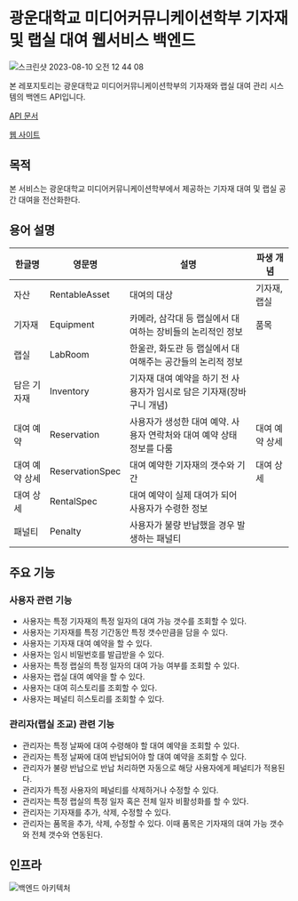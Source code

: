 # 광운대학교 미디어커뮤니케이션학부 기자재 및 랩실 대여 웹서비스 백엔드
![스크린샷 2023-08-10 오전 12 44 08](https://github.com/KW-GIRIGIRI/kw-rental-backend/assets/87690744/f0313289-67ee-413b-a887-5375894e83b9)

본 레포지토리는 광운대학교 미디어커뮤니케이션학부의 기자재와 랩실 대여 관리 시스템의 백엔드 API입니다.

[API 문서](https://back-dev.kwmedialab.com/docs/index.html)

[웹 사이트](https://www.kwmedialab.com/)
## 목적
본 서비스는 광운대학교 미디어커뮤니케이션학부에서 제공하는 기자재 대여 및 랩실 공간 대여을 전산화한다.
## 용어 설명
| **한글명**  | **영문명**         | **설명**                                   | **파생 개념** |
|----------|-----------------|------------------------------------------|-----------|
| 자산       | RentableAsset   | 대여의 대상                                   | 기자재, 랩실   |
| 기자재      | Equipment       | 카메라, 삼각대 등 랩실에서 대여하는 장비들의 논리적인 정보        | 품목        |
| 랩실       | LabRoom         | 한울관, 화도관 등 랩실에서 대여해주는 공간들의 논리적 정보        |           |
| 담은 기자재   | Inventory       | 기자재 대여 예약을 하기 전 사용자가 임시로 담은 기자재(장바구니 개념) |           |
| 대여 예약    | Reservation     | 사용자가 생성한 대여 예약. 사용자 연락처와 대여 예약 상태 정보를 다룸 | 대여 예약 상세  |
| 대여 예약 상세 | ReservationSpec | 대여 예약한 기자재의 갯수와 기간                       | 대여 상세     |
| 대여 상세    | RentalSpec      | 대여 예약이 실제 대여가 되어 사용자가 수령한 정보             |           |
| 패널티      | Penalty         | 사용자가 불량 반납했을 경우 발생하는 패널티                 |           |
## 주요 기능
### 사용자 관련 기능
- 사용자는 특정 기자재의 특정 일자의 대여 가능 갯수를 조회할 수 있다.
- 사용자는 기자재를 특정 기간동안 특정 갯수만큼을 담을 수 있다.
- 사용자는 기자재 대여 예약을 할 수 있다.
- 사용자는 임시 비밀번호를 발급받을 수 있다.
- 사용자는 특정 랩실의 특정 일자의 대여 가능 여부를 조회할 수 있다.
- 사용자는 랩실 대여 예약을 할 수 있다.
- 사용자는 대여 히스토리를 조회할 수 있다.
- 사용자는 페널티 히스토리를 조회할 수 있다.
### 관리자(랩실 조교) 관련 기능
- 관리자는 특정 날짜에 대여 수령해야 할 대여 예약을 조회할 수 있다.
- 관리자는 특정 날짜에 대여 반납되어야 할 대여 예약을 조회할 수 있다.
- 관리자가 불량 반납으로 반납 처리하면 자동으로 해당 사용자에게 페널티가 적용된다.
- 관리자가 특정 사용자의 페널티를 삭제하거나 수정할 수 있다.
- 관리자는 특정 랩실의 특정 일자 혹은 전체 일자 비활성화를 할 수 있다.
- 관리자는 기자재를 추가, 삭제, 수정할 수 있다.
- 관리자는 품목을 추가, 삭제, 수정할 수 있다. 이때 품목은 기자재의 대여 가능 갯수와 전체 갯수와 연동된다.
## 인프라
![백엔드 아키텍처](https://github.com/KW-GIRIGIRI/kw-rental-backend/assets/87690744/6d97b8e6-072a-4d34-bfa9-d55eef1bbc6a)

